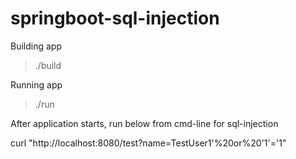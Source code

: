 # springboot-sql-injection


Building app
> ./build

Running app
> ./run


After application starts, run below from cmd-line for sql-injection

curl "http://localhost:8080/test?name=TestUser1'%20or%20'1'='1"